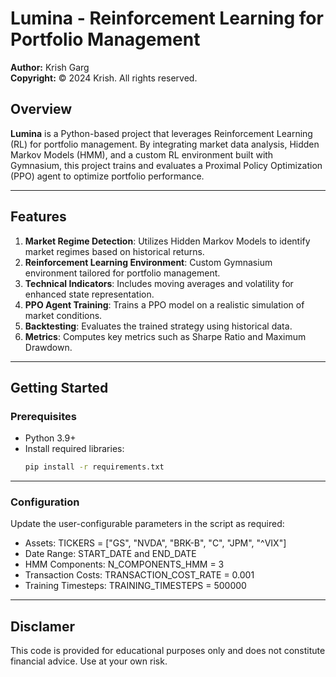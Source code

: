 # Lumina - Reinforcement Learning for Portfolio Management

**Author:** Krish Garg  
**Copyright:** © 2024 Krish. All rights reserved.

## Overview

**Lumina** is a Python-based project that leverages Reinforcement Learning (RL) for portfolio management. By integrating market data analysis, Hidden Markov Models (HMM), and a custom RL environment built with Gymnasium, this project trains and evaluates a Proximal Policy Optimization (PPO) agent to optimize portfolio performance.

---

## Features

1. **Market Regime Detection**: Utilizes Hidden Markov Models to identify market regimes based on historical returns.
2. **Reinforcement Learning Environment**: Custom Gymnasium environment tailored for portfolio management.
3. **Technical Indicators**: Includes moving averages and volatility for enhanced state representation.
4. **PPO Agent Training**: Trains a PPO model on a realistic simulation of market conditions.
5. **Backtesting**: Evaluates the trained strategy using historical data.
6. **Metrics**: Computes key metrics such as Sharpe Ratio and Maximum Drawdown.

---

## Getting Started

### Prerequisites

- Python 3.9+
- Install required libraries:
  ```bash
  pip install -r requirements.txt

---

### Configuration

Update the user-configurable parameters in the script as required:

- Assets: TICKERS = ["GS", "NVDA", "BRK-B", "C", "JPM", "^VIX"]
- Date Range: START_DATE and END_DATE
- HMM Components: N_COMPONENTS_HMM = 3
- Transaction Costs: TRANSACTION_COST_RATE = 0.001
- Training Timesteps: TRAINING_TIMESTEPS = 500000

---

## Disclamer

This code is provided for educational purposes only and does not constitute financial advice. Use at your own risk.